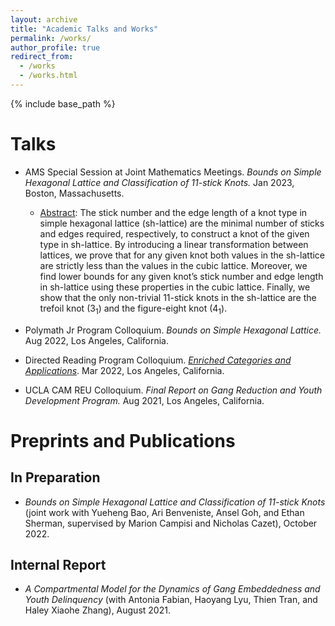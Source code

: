 ```yaml
---
layout: archive
title: "Academic Talks and Works"
permalink: /works/
author_profile: true
redirect_from:
  - /works
  - /works.html
---
```


{% include base_path %}

Talks
======
* AMS Special Session at Joint Mathematics Meetings. _Bounds on Simple Hexagonal Lattice and Classification of $11$-stick Knots._ Jan 2023, Boston, Massachusetts. 
  * [Abstract](https://meetings.ams.org/math/jmm2023/meetingapp.cgi/Paper/17903): The stick number and the edge length of a knot type in simple hexagonal lattice (sh-lattice) are the minimal number of sticks and edges required, respectively, to construct a knot of the given type in sh-lattice. By introducing a linear transformation between lattices, we prove that for any given knot both values in the sh-lattice are strictly less than the values in the cubic lattice. Moreover, we find lower bounds for any given knot’s stick number and edge length in sh-lattice using these properties in the cubic lattice. Finally, we show that the only non-trivial $11$-stick knots in the sh-lattice are the trefoil knot ($3_1$) and the figure-eight knot ($4_1$).

* Polymath Jr Program Colloquium. _Bounds on Simple Hexagonal Lattice._ Aug 2022, Los Angeles, California.

* Directed Reading Program Colloquium. <a href = "../files/Presentation_on_Enriched_Category.pdf">_Enriched Categories and Applications_</a>. Mar 2022, Los Angeles, California.

* UCLA CAM REU Colloquium. _Final Report on Gang Reduction and Youth Development Program._ Aug 2021, Los Angeles, California.

Preprints and Publications
======

In Preparation
------
* _Bounds on Simple Hexagonal Lattice and Classification of $11$-stick Knots_ (joint work with Yueheng Bao, Ari Benveniste, Ansel Goh, and Ethan Sherman, supervised by Marion Campisi and Nicholas Cazet), October 2022. 

Internal Report
------
* _A Compartmental Model for the Dynamics of Gang Embeddedness and Youth Delinquency_ (with Antonia Fabian, Haoyang Lyu, Thien Tran, and Haley Xiaohe Zhang), August 2021.
